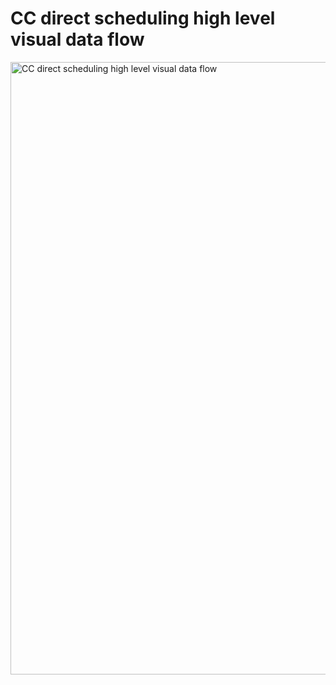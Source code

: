 # CC direct scheduling high level visual data flow

<img width="980" alt="CC direct scheduling high level visual data flow" src="https://github.com/department-of-veterans-affairs/va.gov-team/assets/101129355/f9194f89-0b84-4963-b3da-8adb473ffc6b">
